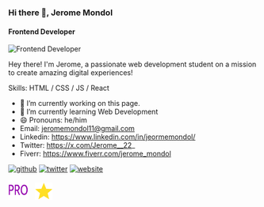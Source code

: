 ### Hi there 👋, Jerome Mondol
#### Frontend Developer
![Frontend Developer](https://pbs.twimg.com/profile_banners/1801979449816317952/1723820329/1080x360)

 Hey there! I'm Jerome, 
a passionate web development student on a mission to create amazing digital experiences! 

Skills:  HTML / CSS /  JS / React

- 🔭 I’m currently working on this page. 
- 🌱 I’m currently learning Web Development 
- 😄 Pronouns: he/him
- Email: jeromemondol11@gmail.com
- Linkedin: https://www.linkedin.com/in/jeormemondol/
- Twitter: https://x.com/Jerome__22_
- Fiverr: https://www.fiverr.com/jerome_mondol


[<img src='https://cdn.jsdelivr.net/npm/simple-icons@3.0.1/icons/github.svg' alt='github' height='40'>](https://github.com/Jerome-Mondol)  [<img src='https://cdn.jsdelivr.net/npm/simple-icons@3.0.1/icons/twitter.svg' alt='twitter' height='40'>](https://twitter.com/Jerome__22_)  [<img src='https://cdn.jsdelivr.net/npm/simple-icons@3.0.1/icons/icloud.svg' alt='website' height='40'>](https://with-jerome.netlify.app)  

<a href='https://github.com/pricing'><img src='https://raw.githubusercontent.com/acervenky/animated-github-badges/master/assets/pro.gif' width='40' height='40'></a> <a href='https://stars.github.com/'><img src='https://raw.githubusercontent.com/acervenky/animated-github-badges/master/assets/starbadge.gif' width='35' height='35'></a> 

